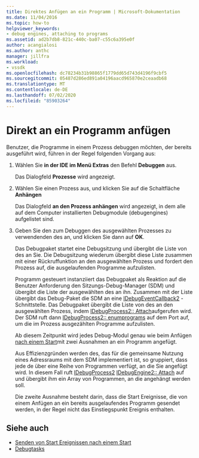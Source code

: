```yaml
---
title: Direktes Anfügen an ein Programm | Microsoft-Dokumentation
ms.date: 11/04/2016
ms.topic: how-to
helpviewer_keywords:
- debug engines, attaching to programs
ms.assetid: ad2b7db8-821c-440c-ba07-c55c6a395e0f
author: acangialosi
ms.author: anthc
manager: jillfra
ms.workload:
- vssdk
ms.openlocfilehash: dc78234b31b98865f1779dd65d743d4196f9cbf5
ms.sourcegitcommit: 05487d286ed891a04196aacd965870e2ceaadb68
ms.translationtype: MT
ms.contentlocale: de-DE
ms.lasthandoff: 07/02/2020
ms.locfileid: "85903264"
---
```

# <a name="attach-directly-to-a-program"></a>Direkt an ein Programm anfügen
Benutzer, die Programme in einem Prozess debuggen möchten, der bereits ausgeführt wird, führen in der Regel folgenden Vorgang aus:

1. Wählen Sie **in der IDE im Menü Extras** den Befehl **Debuggen** aus.

    Das Dialogfeld **Prozesse** wird angezeigt.

2. Wählen Sie einen Prozess aus, und klicken Sie auf die Schaltfläche **Anhängen**

    Das Dialogfeld **an den Prozess anhängen** wird angezeigt, in dem alle auf dem Computer installierten Debugmodule (debugengines) aufgelistet sind.

3. Geben Sie den zum Debuggen des ausgewählten Prozesses zu verwendenden des an, und klicken Sie dann auf **OK**.

   Das Debugpaket startet eine Debugsitzung und übergibt die Liste von des an Sie. Die Debugsitzung wiederum übergibt diese Liste zusammen mit einer Rückruffunktion an den ausgewählten Prozess und fordert den Prozess auf, die ausgelaufenden Programme aufzulisten.

   Programm gesteuert instanziiert das Debugpaket als Reaktion auf die Benutzer Anforderung den Sitzungs-Debug-Manager (SDM) und übergibt die Liste der ausgewählten des an ihn. Zusammen mit der Liste übergibt das Debug-Paket die SDM an eine [IDebugEventCallback2](../../extensibility/debugger/reference/idebugeventcallback2.md) -Schnittstelle. Das Debugpaket übergibt die Liste von des an den ausgewählten Prozess, indem [IDebugProcess2:: Attach](../../extensibility/debugger/reference/idebugprocess2-attach.md)aufgerufen wird. Der SDM ruft dann [IDebugProcess2:: enumprograms](../../extensibility/debugger/reference/idebugprocess2-enumprograms.md) auf dem Port auf, um die im Prozess ausgezählten Programme aufzulisten.

   Ab diesem Zeitpunkt wird jedes Debug-Modul genau wie beim Anfügen [nach einem Start](../../extensibility/debugger/attaching-after-a-launch.md)mit zwei Ausnahmen an ein Programm angefügt.

   Aus Effizienzgründen werden des, das für die gemeinsame Nutzung eines Adressraums mit dem SDM implementiert ist, so gruppiert, dass jede de über eine Reihe von Programmen verfügt, an die Sie angefügt wird. In diesem Fall ruft [IDebugProcess2](../../extensibility/debugger/reference/idebugprocess2.md) [IDebugEngine2:: Attach](../../extensibility/debugger/reference/idebugengine2-attach.md) auf und übergibt ihm ein Array von Programmen, an die angehängt werden soll.

   Die zweite Ausnahme besteht darin, dass die Start Ereignisse, die von einem Anfügen an ein bereits ausgelaufendes Programm gesendet werden, in der Regel nicht das Einstiegspunkt Ereignis enthalten.

## <a name="see-also"></a>Siehe auch
- [Senden von Start Ereignissen nach einem Start](../../extensibility/debugger/sending-startup-events-after-a-launch.md)
- [Debugtasks](../../extensibility/debugger/debugging-tasks.md)
